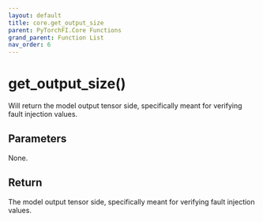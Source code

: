 ```yaml
---
layout: default
title: core.get_output_size
parent: PyTorchFI.Core Functions
grand_parent: Function List
nav_order: 6
---
```


# get_output_size()

Will return the model output tensor side, specifically meant for verifying fault injection values.

## Parameters

None.

## Return

The model output tensor side, specifically meant for verifying fault injection values.
